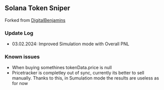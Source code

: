 ## Solana Token Sniper

Forked from [DigitalBenjamins](https://github.com/digbenjamins/SolanaTokenSniper/)

### Update Log
- 03.02.2024: Improved Simulation mode with Overall PNL

### Known issues

- When buying somethines tokenData.price is null
- Pricetracker is completley out of sync, currently its better to sell manually.
    Thanks to this, in Sumulation mode the results are useless as for now

